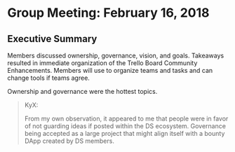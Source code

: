 # Group Meeting: February 16, 2018

## Executive Summary
Members discussed ownership, governance, vision, and goals. Takeaways resulted in immediate organization of the Trello Board Community Enhancements. Members will use to organize teams and tasks and can change tools if teams agree.

Ownership and governance were the hottest topics. 

> KyX:
>
> From my own observation, it appeared to me that people were in favor of not guarding ideas if posted within the DS  ecosystem. Governance being accepted as a large project that might align itself with a bounty DApp created by DS members.
